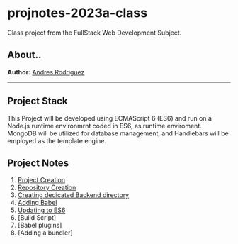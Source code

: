 # projnotes-2023a-class
Class project from the FullStack Web Development
Subject.

## About..
**Author:** [Andres Rodriguez]()

---

## Project Stack
This Project will be developed using ECMAScript 6 (ES6) and run on a Node.js runtime environmrnt coded in ES6, as runtime enviroment. MongoDB will be utilized for database management, and Handlebars will be employed as the template engine.

## Project Notes
1. [Project Creation](https://github.com/Andres3436/projnotes-2023a-class/blob/main/class-notes/1-Project-Creation.md)
2. [Repository Creation](https://github.com/Andres3436/projnotes-2023a-class/blob/main/class-notes/2-Project-Creation.md)
3. [Creating dedicated Backend directory](https://github.com/Andres3436/projnotes-2023a-class/blob/main/class-notes/3-Project-Creation.md)
4. [Adding Babel](https://github.com/Andres3436/projnotes-2023a-class/blob/main/class-notes/4-Project-Creation.md)
5. [Updating to ES6](https://github.com/Andres3436/projnotes-2023a-class/blob/main/class-notes/5-Project-Creation.md)
6. [Build Script]
7. [Babel plugins]
8. [Adding a bundler]
